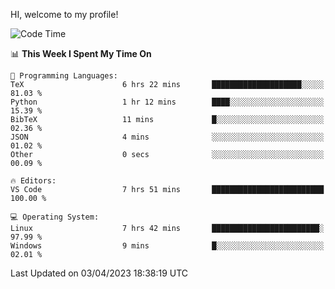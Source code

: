HI, welcome to my profile!
<!--START_SECTION:waka-->
![Code Time](http://img.shields.io/badge/Code%20Time-670%20hrs%2050%20mins-blue)

📊 **This Week I Spent My Time On** 

```text
💬 Programming Languages: 
TeX                      6 hrs 22 mins       ████████████████████░░░░░   81.03 % 
Python                   1 hr 12 mins        ████░░░░░░░░░░░░░░░░░░░░░   15.39 % 
BibTeX                   11 mins             █░░░░░░░░░░░░░░░░░░░░░░░░   02.36 % 
JSON                     4 mins              ░░░░░░░░░░░░░░░░░░░░░░░░░   01.02 % 
Other                    0 secs              ░░░░░░░░░░░░░░░░░░░░░░░░░   00.09 % 

🔥 Editors: 
VS Code                  7 hrs 51 mins       █████████████████████████   100.00 % 

💻 Operating System: 
Linux                    7 hrs 42 mins       ████████████████████████░   97.99 % 
Windows                  9 mins              █░░░░░░░░░░░░░░░░░░░░░░░░   02.01 % 
```


 Last Updated on 03/04/2023 18:38:19 UTC
<!--END_SECTION:waka-->
